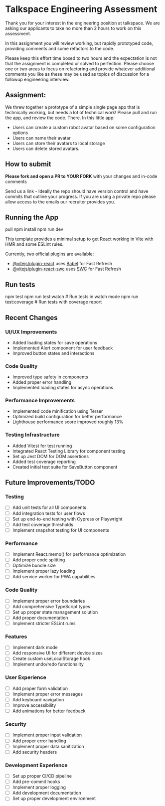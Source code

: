 # Talkspace Engineering Assessment

Thank you for your interest in the engineering position at talkspace. We are asking our applicants to take no more than 2 hours to work on this assessment.

In this assignment you will review working, but rapidly prototyped code, providing comments and some refactors to the code.

Please keep this effort time boxed to two hours and the expectation is not that the assignment is completed or solved to perfection. Please choose one or two areas to focus on refactoring and provide whatever additional comments you like as these may be used as topics of discussion for a followup engineering interview.

## Assignment:

We threw together a prototype of a simple single page app that is technically working, but needs a lot of technical work! Please pull and run the app, and review the code. There. In this little app:

- Users can create a custom robot avatar based on some configuration options
- Users can name their avatar
- Users can store their avatars to local storage
- Users can delete stored avatars.

## How to submit

**Please fork and open a PR to YOUR FORK** with your changes and in-code comments

Send us a link - Ideally the repo should have version control and have commits that outline your progress.
If you are using a private repo please allow access to the emails our recruiter provides you.

## Running the App

pull
npm install
npm run dev

This template provides a minimal setup to get React working in Vite with HMR and some ESLint rules.

Currently, two official plugins are available:

- [@vitejs/plugin-react](https://github.com/vitejs/vite-plugin-react/blob/main/packages/plugin-react/README.md) uses [Babel](https://babeljs.io/) for Fast Refresh
- [@vitejs/plugin-react-swc](https://github.com/vitejs/vite-plugin-react-swc) uses [SWC](https://swc.rs/) for Fast Refresh

## Run tests

npm test
npm run test:watch # Run tests in watch mode
npm run test:coverage # Run tests with coverage report

## Recent Changes

### UI/UX Improvements

- Added loading states for save operations
- Implemented Alert component for user feedback
- Improved button states and interactions

### Code Quality

- Improved type safety in components
- Added proper error handling
- Implemented loading states for async operations

### Performance Improvements

- Implemented code minification using Terser
- Optimized build configuration for better performance
- Lighthouse performance score improved roughly 13%

### Testing Infrastructure

- Added Vitest for test running
- Integrated React Testing Library for component testing
- Set up Jest DOM for DOM assertions
- Added test coverage reporting
- Created initial test suite for SaveButton component

## Future Improvements/TODO

### Testing

- [ ] Add unit tests for all UI components
- [ ] Add integration tests for user flows
- [ ] Set up end-to-end testing with Cypress or Playwright
- [ ] Add test coverage thresholds
- [ ] Implement snapshot testing for UI components

### Performance

- [ ] Implement React.memo() for performance optimization
- [ ] Add proper code splitting
- [ ] Optimize bundle size
- [ ] Implement proper lazy loading
- [ ] Add service worker for PWA capabilities

### Code Quality

- [ ] Implement proper error boundaries
- [ ] Add comprehensive TypeScript types
- [ ] Set up proper state management solution
- [ ] Add proper documentation
- [ ] Implement stricter ESLint rules

### Features

- [ ] Implement dark mode
- [ ] Add responsive UI for different device sizes
- [ ] Create custom useLocalStorage hook
- [ ] Implement undo/redo functionality

### User Experience

- [ ] Add proper form validation
- [ ] Implement proper error messages
- [ ] Add keyboard navigation
- [ ] Improve accessibility
- [ ] Add animations for better feedback

### Security

- [ ] Implement proper input validation
- [ ] Add proper error handling
- [ ] Implement proper data sanitization
- [ ] Add security headers

### Development Experience

- [ ] Set up proper CI/CD pipeline
- [ ] Add pre-commit hooks
- [ ] Implement proper logging
- [ ] Add development documentation
- [ ] Set up proper development environment
